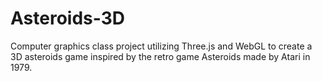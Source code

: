 # Asteroids-3D
Computer graphics class project utilizing Three.js and WebGL to create a 3D asteroids game inspired by the retro game Asteroids made by Atari in 1979.
